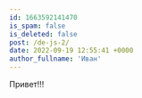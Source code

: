 ```yaml
---
id: 1663592141470
is_spam: false
is_deleted: false
post: /de-js-2/
date: 2022-09-19 12:55:41 +0000
author_fullname: 'Иван'
---
```


Привет!!!
